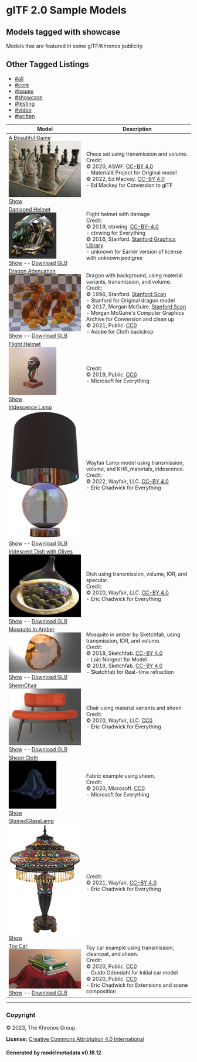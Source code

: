 # glTF 2.0 Sample Models

## Models tagged with **showcase**

Models that are featured in some glTF/Khronos publicity.

## Other Tagged Listings

* [#all](Models.md)
* [#core](Models-core.md)
* [#issues](Models-issues.md)
* [#showcase](Models-showcase.md)
* [#testing](Models-testing.md)
* [#video](Models-video.md)
* [#written](Models-written.md)

| Model   | Description |
|---------|-------------|
| [A Beautiful Game](./2.0/ABeautifulGame/README.md)<br>[![A Beautiful Game](./2.0/ABeautifulGame/screenshot/screenshot.jpg)](./2.0/ABeautifulGame/README.md)<br>[Show](https://github.khronos.org/glTF-Sample-Viewer-Release/?model=https://raw.GithubUserContent.com/KhronosGroup/glTF-Sample-Models/master/./2.0/ABeautifulGame/glTF/ABeautifulGame.gltf) | Chess set using transmission and volume.<br>Credit:<br>&copy; 2020, ASWF. [CC-BY 4.0](https://creativecommons.org/licenses/by/4.0/legalcode)<br> - MaterialX Project for Original model<br>&copy; 2022, Ed Mackey. [CC-BY 4.0](https://creativecommons.org/licenses/by/4.0/legalcode)<br> - Ed Mackey for Conversion to glTF |
| [Damaged Helmet](./2.0/DamagedHelmet/README.md)<br>[![Damaged Helmet](./2.0/DamagedHelmet/screenshot/screenshot.png)](./2.0/DamagedHelmet/README.md)<br>[Show](https://github.khronos.org/glTF-Sample-Viewer-Release/?model=https://raw.GithubUserContent.com/KhronosGroup/glTF-Sample-Models/master/./2.0/DamagedHelmet/glTF-Binary/DamagedHelmet.glb) -- [Download GLB](https://raw.GithubUserContent.com/KhronosGroup/glTF-Sample-Models/master/./2.0/DamagedHelmet/glTF-Binary/DamagedHelmet.glb) | Flight helmet with damage<br>Credit:<br>&copy; 2019, ctxwing. [CC-BY-4.0](https://creativecommons.org/licenses/by/4.0/legalcode)<br> - ctxwing for Everything<br>&copy; 2016, Stanford. [Stanford Graphics Library]()<br> - unknown for Earlier version of license with unknown pedigree |
| [Dragon Attenuation](./2.0/DragonAttenuation/README.md)<br>[![Dragon Attenuation](./2.0/DragonAttenuation/screenshot/screenshot.jpg)](./2.0/DragonAttenuation/README.md)<br>[Show](https://github.khronos.org/glTF-Sample-Viewer-Release/?model=https://raw.GithubUserContent.com/KhronosGroup/glTF-Sample-Models/master/./2.0/DragonAttenuation/glTF-Binary/DragonAttenuation.glb) -- [Download GLB](https://raw.GithubUserContent.com/KhronosGroup/glTF-Sample-Models/master/./2.0/DragonAttenuation/glTF-Binary/DragonAttenuation.glb) | Dragon with background, using material variants, transmission, and volume.<br>Credit:<br>&copy; 1996, Stanford. [Stanford Scan]()<br> - Stanford for Original dragon model<br>&copy; 2017, Morgan McGuire. [Stanford Scan]()<br> - Morgan McGuire's Computer Graphics Archive for Conversion and clean up<br>&copy; 2021, Public. [CC0](https://creativecommons.org/publicdomain/zero/1.0/legalcode)<br> - Adobe for Cloth backdrop |
| [Flight Helmet](./2.0/FlightHelmet/README.md)<br>[![Flight Helmet](./2.0/FlightHelmet/screenshot/screenshot.jpg)](./2.0/FlightHelmet/README.md)<br>[Show](https://github.khronos.org/glTF-Sample-Viewer-Release/?model=https://raw.GithubUserContent.com/KhronosGroup/glTF-Sample-Models/master/./2.0/FlightHelmet/glTF/FlightHelmet.gltf) |  <br>Credit:<br>&copy; 2019, Public. [CC0](https://creativecommons.org/publicdomain/zero/1.0/legalcode)<br> - Microsoft for Everything |
| [Iridescence Lamp](./2.0/IridescenceLamp/README.md)<br>[![Iridescence Lamp](./2.0/IridescenceLamp/screenshot/screenshot.jpg)](./2.0/IridescenceLamp/README.md)<br>[Show](https://github.khronos.org/glTF-Sample-Viewer-Release/?model=https://raw.GithubUserContent.com/KhronosGroup/glTF-Sample-Models/master/./2.0/IridescenceLamp/glTF-Binary/IridescenceLamp.glb) -- [Download GLB](https://raw.GithubUserContent.com/KhronosGroup/glTF-Sample-Models/master/./2.0/IridescenceLamp/glTF-Binary/IridescenceLamp.glb) | Wayfair Lamp model using transmission, volume, and KHR_materials_iridescence.<br>Credit:<br>&copy; 2022, Wayfair, LLC. [CC-BY 4.0](https://creativecommons.org/licenses/by/4.0/legalcode)<br> - Eric Chadwick for Everything |
| [Iridescent Dish with Olives](./2.0/IridescentDishWithOlives/README.md)<br>[![Iridescent Dish with Olives](./2.0/IridescentDishWithOlives/screenshot/screenshot.jpg)](./2.0/IridescentDishWithOlives/README.md)<br>[Show](https://github.khronos.org/glTF-Sample-Viewer-Release/?model=https://raw.GithubUserContent.com/KhronosGroup/glTF-Sample-Models/master/./2.0/IridescentDishWithOlives/glTF-Binary/IridescentDishWithOlives.glb) -- [Download GLB](https://raw.GithubUserContent.com/KhronosGroup/glTF-Sample-Models/master/./2.0/IridescentDishWithOlives/glTF-Binary/IridescentDishWithOlives.glb) | Dish using transmission, volume, IOR, and specular.<br>Credit:<br>&copy; 2020, Wayfair, LLC. [CC-BY 4.0](https://creativecommons.org/licenses/by/4.0/legalcode)<br> - Eric Chadwick for Everything |
| [Mosquito In Amber](./2.0/MosquitoInAmber/README.md)<br>[![Mosquito In Amber](./2.0/MosquitoInAmber/screenshot/screenshot.jpg)](./2.0/MosquitoInAmber/README.md)<br>[Show](https://github.khronos.org/glTF-Sample-Viewer-Release/?model=https://raw.GithubUserContent.com/KhronosGroup/glTF-Sample-Models/master/./2.0/MosquitoInAmber/glTF-Binary/MosquitoInAmber.glb) -- [Download GLB](https://raw.GithubUserContent.com/KhronosGroup/glTF-Sample-Models/master/./2.0/MosquitoInAmber/glTF-Binary/MosquitoInAmber.glb) | Mosquito in amber by Sketchfab, using transmission, IOR, and volume.<br>Credit:<br>&copy; 2018, Sketchfab. [CC-BY 4.0](https://creativecommons.org/licenses/by/4.0/legalcode)<br> - Loic Norgeot for Model<br>&copy; 2019, Sketchfab. [CC-BY 4.0](https://creativecommons.org/licenses/by/4.0/legalcode)<br> - Sketchfab for Real-time refraction |
| [SheenChair](./2.0/SheenChair/README.md)<br>[![SheenChair](./2.0/SheenChair/screenshot/screenshot.jpg)](./2.0/SheenChair/README.md)<br>[Show](https://github.khronos.org/glTF-Sample-Viewer-Release/?model=https://raw.GithubUserContent.com/KhronosGroup/glTF-Sample-Models/master/./2.0/SheenChair/glTF-Binary/SheenChair.glb) -- [Download GLB](https://raw.GithubUserContent.com/KhronosGroup/glTF-Sample-Models/master/./2.0/SheenChair/glTF-Binary/SheenChair.glb) | Chair using material variants and sheen.<br>Credit:<br>&copy; 2020, Wayfair, LLC. [CC0](https://creativecommons.org/publicdomain/zero/1.0/legalcode)<br> - Eric Chadwick for Everything |
| [Sheen Cloth](./2.0/SheenCloth/README.md)<br>[![Sheen Cloth](./2.0/SheenCloth/screenshot/screenshot.jpg)](./2.0/SheenCloth/README.md)<br>[Show](https://github.khronos.org/glTF-Sample-Viewer-Release/?model=https://raw.GithubUserContent.com/KhronosGroup/glTF-Sample-Models/master/./2.0/SheenCloth/glTF/SheenCloth.gltf) | Fabric example using sheen.<br>Credit:<br>&copy; 2020, Microsoft. [CC0](https://creativecommons.org/publicdomain/zero/1.0/legalcode)<br> - Microsoft for Everything |
| [StainedGlassLamp](./2.0/StainedGlassLamp/README.md)<br>[![StainedGlassLamp](./2.0/StainedGlassLamp/screenshot/screenshot.jpg)](./2.0/StainedGlassLamp/README.md)<br>[Show](https://github.khronos.org/glTF-Sample-Viewer-Release/?model=https://raw.GithubUserContent.com/KhronosGroup/glTF-Sample-Models/master/./2.0/StainedGlassLamp/glTF/StainedGlassLamp.gltf) |  <br>Credit:<br>&copy; 2021, Wayfair. [CC-BY 4.0](https://creativecommons.org/licenses/by/4.0/legalcode)<br> - Eric Chadwick for Everything |
| [Toy Car](./2.0/ToyCar/README.md)<br>[![Toy Car](./2.0/ToyCar/screenshot/screenshot.jpg)](./2.0/ToyCar/README.md)<br>[Show](https://github.khronos.org/glTF-Sample-Viewer-Release/?model=https://raw.GithubUserContent.com/KhronosGroup/glTF-Sample-Models/master/./2.0/ToyCar/glTF-Binary/ToyCar.glb) -- [Download GLB](https://raw.GithubUserContent.com/KhronosGroup/glTF-Sample-Models/master/./2.0/ToyCar/glTF-Binary/ToyCar.glb) | Toy car example using transmission, clearcoat, and sheen.<br>Credit:<br>&copy; 2020, Public. [CC0](https://creativecommons.org/publicdomain/zero/1.0/legalcode)<br> - Guido Odendahl for Initial car model<br>&copy; 2020, Public. [CC0](https://creativecommons.org/publicdomain/zero/1.0/legalcode)<br> - Eric Chadwick for Extensions and scene composition |
---

### Copyright

&copy; 2023, The Khronos Group.

**License:** [Creative Commons Attribtution 4.0 International](https://creativecommons.org/licenses/by/4.0/legalcode)

#### Generated by modelmetadata v0.18.12

